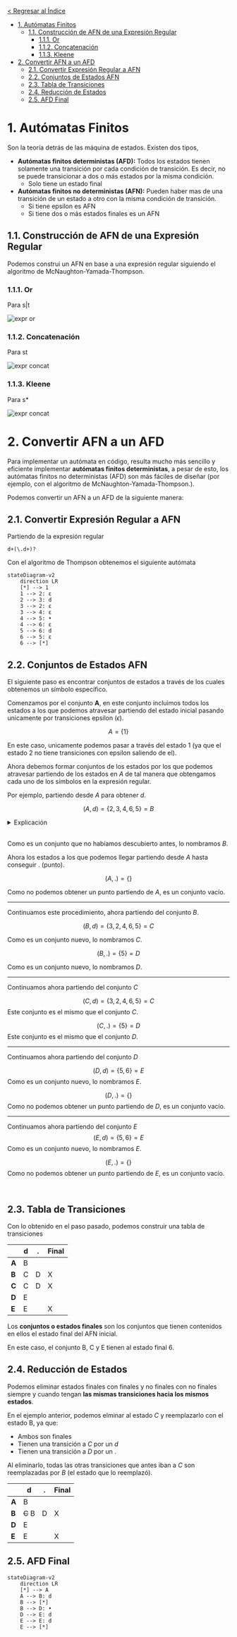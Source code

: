 [< Regresar al Índice](README.md)

- [1. Autómatas Finitos](#1-autómatas-finitos)
  - [1.1. Construcción de AFN de una Expresión Regular](#11-construcción-de-afn-de-una-expresión-regular)
    - [1.1.1. Or](#111-or)
    - [1.1.2. Concatenación](#112-concatenación)
    - [1.1.3. Kleene](#113-kleene)
- [2. Convertir AFN a un AFD](#2-convertir-afn-a-un-afd)
  - [2.1. Convertir Expresión Regular a AFN](#21-convertir-expresión-regular-a-afn)
  - [2.2. Conjuntos de Estados AFN](#22-conjuntos-de-estados-afn)
  - [2.3. Tabla de Transiciones](#23-tabla-de-transiciones)
  - [2.4. Reducción de Estados](#24-reducción-de-estados)
  - [2.5. AFD Final](#25-afd-final)


# 1. Autómatas Finitos

Son la teoría detrás de las máquina de estados. Existen dos tipos, 

- **Autómatas finitos deterministas (AFD):** Todos los estados tienen solamente una transición por cada condición de transición. Es decir, no se puede transicionar a dos o más estados por la misma condición.
    - Solo tiene un estado final
- **Autómatas finitos no deterministas (AFN):** Pueden haber mas de una transición de un estado a otro con la misma condición de transición. 
    - Si tiene epsilon es AFN
    - Si tiene dos o más estados finales es un AFN

## 1.1. Construcción de AFN de una Expresión Regular
Podemos construi un AFN en base a una expresión regular siguiendo el algoritmo de McNaughton-Yamada-Thompson.
### 1.1.1. Or
Para s|t

![expr or](./assets/afn-or.png)

### 1.1.2. Concatenación
Para st

![expr concat](./assets/afn-concat.png)


### 1.1.3. Kleene
Para s*

![expr concat](./assets/afn-kleene.png)


# 2. Convertir AFN a un AFD
Para implementar un autómata en código, resulta mucho más sencillo y eficiente implementar **autómatas finitos deterministas**, a pesar de esto, los autómatas finitos no deterministas (AFD) son más fáciles de diseñar (por ejemplo, con el algoritmo de McNaughton-Yamada-Thompson.).

Podemos convertir un AFN a un AFD de la siguiente manera:

## 2.1. Convertir Expresión Regular a AFN

Partiendo de la expresión regular

```
d+(\.d+)?
```

Con el algoritmo de Thompson obtenemos el siguiente autómata


```mermaid
stateDiagram-v2
    direction LR
    [*] --> 1
    1 --> 2: ε
    2 --> 3: d
    3 --> 2: ε
    3 --> 4: ε
    4 --> 5: •
    4 --> 6: ε
    5 --> 6: d
    6 --> 5: ε
    6 --> [*]
```

## 2.2. Conjuntos de Estados AFN

El siguiente paso es encontrar conjuntos de estados a través de los cuales obtenemos un símbolo específico.

Comenzamos por el conjunto **A**, en este conjunto incluimos todos los estados a los que podemos atravesar partiendo del estado inicial pasando unicamente por transiciones epsilon ($\epsilon$).

$$
A = \{1\}
$$

En este caso, unicamente podemos pasar a través del estado 1 (ya que el estado 2 no tiene transiciones con epsilon saliendo de el).

Ahora debemos formar conjuntos de los estados por los que podemos atravesar partiendo de los estados en $A$ de tal manera que obtengamos cada uno de los símbolos en la expresión regular.

Por ejemplo, partiendo desde $A$ para obtener $d$.

$$
(A,d) = \{2, 3, 4, 6, 5\} = B
$$

<details>
  <summary>Explicación</summary>
  
    El conjunto A contiene unicamente al estado 1, saliendo de este, podemos conseguir un d de la siguiente manera.

    1. De 1 a 2 no se genera d, ya que hay ε
    2. De 2 a 3 ya se genera d, por la transición d
    3. De 3 a 2 hay una transición ε, como ya generamos d, 2 entra en nuestro conjunto.
    4. De 3 a 4 hay una transición ε, como ya generamos d, 4 entra al conjunto.
    4. De 4 a 6 hay una transición ε, como ya generamos d, 6 entra al conjunto.
    4. De 6 a 5 hay una transición ε, como ya generamos d, 5 entra al conjunto.
</details>

<br/>

Como es un conjunto que no habíamos descubierto antes, lo nombramos $B$.

Ahora los estados a los que podemos llegar partiendo desde $A$ hasta conseguir $.$ (punto).

$$
(A, .) = \{\}
$$

Como no podemos obtener un punto partiendo de $A$, es un conjunto vacío.

---
Continuamos este procedimiento, ahora partiendo del conjunto $B$.

$$
(B, d) = \{3, 2, 4, 6, 5\} = C
$$

Como es un conjunto nuevo, lo nombramos $C$.

$$
(B, .) = \{5\} = D
$$

Como es un conjunto nuevo, lo nombramos $D$.

---
Continuamos ahora partiendo del conjunto $C$

$$
(C, d) = \{3, 2, 4, 6, 5\} = C
$$
Este conjunto es el mismo que el conjunto $C$.

$$
(C, .) = \{5\} = D
$$
Este conjunto es el mismo que el conjunto $D$.

---
Continuamos ahora partiendo del conjunto $D$

$$
(D, d) = \{5, 6\} = E
$$
Como es un conjunto nuevo, lo nombramos $E$.

$$
(D, .) = \{\}
$$
Como no podemos obtener un punto partiendo de $D$, es un conjunto vacío.

---
Continuamos ahora partiendo del conjunto $E$
$$
(E, d) = \{5, 6\} = E
$$
Como es un conjunto nuevo, lo nombramos $E$.

$$
(E, .) = \{\}
$$
Como no podemos obtener un punto partiendo de $E$, es un conjunto vacío.

<br/>

## 2.3. Tabla de Transiciones
Con lo obtenido en el paso pasado, podemos construir una tabla de transiciones

| |d|.|Final|
|-|-|-|-|
|**A**|B|||
|**B**|C|D|X|
|**C**|C|D|X|
|**D**|E|||
|**E**|E||X|

Los **conjuntos  o estados finales** son los conjuntos que tienen contenidos en ellos el estado final del AFN inicial.

En este caso, el conjunto B, C y E tienen al estado final 6.

## 2.4. Reducción de Estados
Podemos eliminar estados finales con finales y no finales con no finales siempre y cuando tengan **las mismas transiciones hacia los mismos estados**.

En el ejemplo anterior, podemos elminar al estado $C$ y reemplazarlo con el estado B, ya que:
- Ambos son finales
- Tienen una transición a $C$ por un $d$
- Tienen una transición a $D$ por un $.$

Al eliminarlo, todas las otras transiciones que antes iban a $C$ son reemplazadas por $B$ (el estado que lo reemplazó).

| |d|.|Final|
|-|-|-|-|
|**A**|B|||
|**B**|~~C~~ B|D|X|
|**D**|E|||
|**E**|E||X|

## 2.5. AFD Final

```mermaid
stateDiagram-v2
    direction LR
    [*] --> A
    A --> B: d
    B --> [*]
    B --> D: •
    D --> E: d
    E --> E: d
    E --> [*]
```

